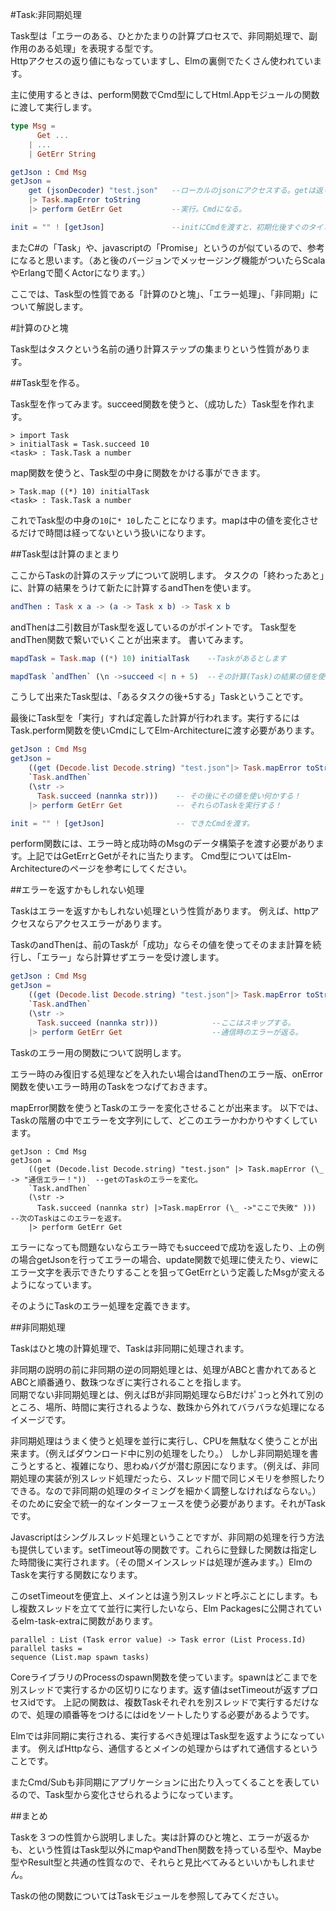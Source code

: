 #Task:非同期処理

Task型は「エラーのある、ひとかたまりの計算プロセスで、非同期処理で、副作用のある処理」を表現する型です。  
Httpアクセスの返り値にもなっていますし、Elmの裏側でたくさん使われています。

主に使用するときは、perform関数でCmd型にしてHtml.Appモジュールの関数に渡して実行します。

```elm
type Msg =
      Get ...
    | ...  
    | GetErr String

getJson : Cmd Msg
getJson =
    get (jsonDecoder) "test.json"   --ローカルのjsonにアクセスする。getは返り値がTask型
    |> Task.mapError toString
    |> perform GetErr Get           --実行。Cmdになる。

init = "" ! [getJson]               --initにCmdを渡すと、初期化後すぐのタイミングでhttpアクセスして値を取ってくる。
```

またC#の「Task」や、javascriptの「Promise」というのが似ているので、参考になると思います。（あと後のバージョンでメッセージング機能がついたらScalaやErlangで聞くActorになります。）

ここでは、Task型の性質である「計算のひと塊」、「エラー処理」、「非同期」について解説します。

#計算のひと塊

Task型はタスクという名前の通り計算ステップの集まりという性質があります。

##Task型を作る。

Task型を作ってみます。succeed関数を使うと、（成功した）Task型を作れます。

```
> import Task
> initialTask = Task.succeed 10
<task> : Task.Task a number

```

map関数を使うと、Task型の中身に関数をかける事ができます。

```
> Task.map ((*) 10) initialTask
<task> : Task.Task a number
```

これでTask型の中身の`10`に`* 10`したことになります。mapは中の値を変化させるだけで時間は経ってないという扱いになります。

##Task型は計算のまとまり

ここからTaskの計算のステップについて説明します。
タスクの「終わったあと」に、計算の結果をうけて新たに計算するandThenを使います。

```elm
andThen : Task x a -> (a -> Task x b) -> Task x b
```

andThenは二引数目がTask型を返しているのがポイントです。
Task型をandThen関数で繋いでいくことが出来ます。
書いてみます。

```elm
mapdTask = Task.map ((*) 10) initialTask    --Taskがあるとします

mapdTask `andThen` (\n ->succeed <| n + 5)  --その計算(Task)の結果の値を使って計算

```

こうして出来たTask型は、「あるタスクの後+5する」Taskということです。


最後にTask型を「実行」すれば定義した計算が行われます。実行するにはTask.perform関数を使いCmdにしてElm-Architectureに渡す必要があります。

```elm
getJson : Cmd Msg
getJson =
    ((get (Decode.list Decode.string) "test.json"|> Task.mapError toString) --通信するTask
    `Task.andThen`
    (\str ->
      Task.succeed (nannka str)))    -- その後にその値を使い何かする！
    |> perform GetErr Get            -- それらのTaskを実行する！

init = "" ! [getJson]                -- できたCmdを渡す。
```

perform関数には、エラー時と成功時のMsgのデータ構築子を渡す必要があります。上記ではGetErrとGetがそれに当たります。
Cmd型についてはElm-Architectureのページを参考にしてください。

##エラーを返すかもしれない処理

Taskはエラーを返すかもしれない処理という性質があります。
例えば、httpアクセスならアクセスエラーがあります。

TaskのandThenは、前のTaskが「成功」ならその値を使ってそのまま計算を続行し、「エラー」なら計算せずエラーを受け渡します。

```elm
getJson : Cmd Msg
getJson =
    ((get (Decode.list Decode.string) "test.json"|> Task.mapError toString) --アクセスするタスクがエラーになると
    `Task.andThen`
    (\str ->
      Task.succeed (nannka str)))            --ここはスキップする。
    |> perform GetErr Get                    --通信時のエラーが返る。

```

Taskのエラー用の関数について説明します。

エラー時のみ復旧する処理などを入れたい場合はandThenのエラー版、onError関数を使いエラー時用のTaskをつなげておきます。

mapError関数を使うとTaskのエラーを変化させることが出来ます。
以下では、Taskの階層の中でエラーを文字列にして、どこのエラーかわかりやすくしています。

```
getJson : Cmd Msg
getJson =
    ((get (Decode.list Decode.string) "test.json" |> Task.mapError (\_ -> "通信エラー！"))  --getのTaskのエラーを変化。
    `Task.andThen`
    (\str ->
      Task.succeed (nannka str) |>Task.mapError (\_ ->"ここで失敗" )))  --次のTaskはこのエラーを返す。
    |> perform GetErr Get
```

エラーになっても問題ないならエラー時でもsucceedで成功を返したり、上の例の場合getJsonを行ってエラーの場合、update関数で処理に使えたり、viewにエラー文字を表示できたりすることを狙ってGetErrという定義したMsgが変えるようになっています。

そのようにTaskのエラー処理を定義できます。

##非同期処理

Taskはひと塊の計算処理で、Taskは非同期に処理されます。

非同期の説明の前に非同期の逆の同期処理とは、処理がABCと書かれてあるとABCと順番通り、数珠つなぎに実行されることを指します。  
同期でない非同期処理とは、例えばBが非同期処理ならBだけﾎﾟｺっと外れて別のところ、場所、時間に実行されるような、数珠から外れてバラバラな処理になるイメージです。

非同期処理はうまく使うと処理を並行に実行し、CPUを無駄なく使うことが出来ます。（例えばダウンロード中に別の処理をしたり。）
しかし非同期処理を書こうとすると、複雑になり、思わぬバグが潜む原因になります。（例えば、非同期処理の実装が別スレッド処理だったら、スレッド間で同じメモリを参照したりできる。なので非同期の処理のタイミングを細かく調整しなければならない。）  
そのために安全で統一的なインターフェースを使う必要があります。それがTaskです。

Javascriptはシングルスレッド処理ということですが、非同期の処理を行う方法も提供しています。setTimeout等の関数です。これらに登録した関数は指定した時間後に実行されます。（その間メインスレッドは処理が進みます。）ElmのTaskを実行する関数になります。

このsetTimeoutを便宜上、メインとは違う別スレッドと呼ぶことにします。もし複数スレッドを立てて並行に実行したいなら、Elm Packagesに公開されているelm-task-extraに関数があります。

```
parallel : List (Task error value) -> Task error (List Process.Id)
parallel tasks =
sequence (List.map spawn tasks)
```

CoreライブラリのProcessのspawn関数を使っています。spawnはどこまでを別スレッドで実行するかの区切りになります。返す値はsetTimeoutが返すプロセスidです。
上記の関数は、複数Taskそれぞれを別スレッドで実行するだけなので、処理の順番等をつけるにはidをソートしたりする必要があるようです。

Elmでは非同期に実行される、実行するべき処理はTask型を返すようになっています。
例えばHttpなら、通信するとメインの処理からはずれて通信するということです。

またCmd/Subも非同期にアプリケーションに出たり入ってくることを表しているので、Task型から変化させられるようになっています。

##まとめ

Taskを３つの性質から説明しました。実は計算のひと塊と、エラーが返るかも、という性質はTask型以外にmapやandThen関数を持っている型や、Maybe型やResult型と共通の性質なので、それらと見比べてみるといいかもしれません。

Taskの他の関数についてはTaskモジュールを参照してみてください。
